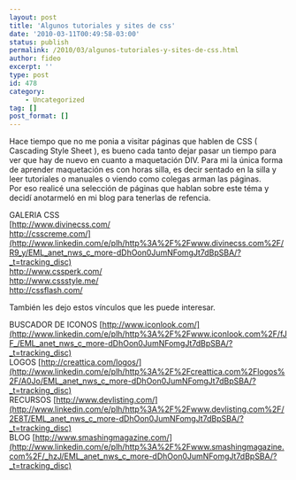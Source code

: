 ```yaml
---
layout: post
title: 'Algunos tutoriales y sites de css'
date: '2010-03-11T00:49:58-03:00'
status: publish
permalink: /2010/03/algunos-tutoriales-y-sites-de-css.html
author: fideo
excerpt: ''
type: post
id: 478
category:
    - Uncategorized
tag: []
post_format: []
---
```

Hace tiempo que no me ponia a visitar páginas que hablen de CSS ( Cascading Style Sheet ), es bueno cada tanto dejar pasar un tiempo para ver que hay de nuevo en cuanto a maquetación DIV. Para mi la única forma de aprender maquetación es con horas silla, es decir sentado en la silla y leer tutoriales o manuales o viendo como colegas arman las páginas.  
Por eso realicé una selección de páginas que hablan sobre este téma y decidí anotarmeló en mi blog para tenerlas de refencia.

GALERIA CSS  
[http://www.divinecss.com/  
http://csscreme.com/](http://www.linkedin.com/e/plh/http%3A%2F%2Fwww.divinecss.com%2F/R9_y/EML_anet_nws_c_more-dDhOon0JumNFomgJt7dBpSBA/?_t=tracking_disc)  
[http://www.cssperk.com/  
http://www.cssstyle.me/  
http://cssflash.com/  ](http://www.cssperk.com/)

También les dejo estos vínculos que les puede interesar.

BUSCADOR DE ICONOS [http://www.iconlook.com/](http://www.linkedin.com/e/plh/http%3A%2F%2Fwww.iconlook.com%2F/fJF_/EML_anet_nws_c_more-dDhOon0JumNFomgJt7dBpSBA/?_t=tracking_disc)  
LOGOS [http://creattica.com/logos/](http://www.linkedin.com/e/plh/http%3A%2F%2Fcreattica.com%2Flogos%2F/A0Jo/EML_anet_nws_c_more-dDhOon0JumNFomgJt7dBpSBA/?_t=tracking_disc)  
RECURSOS [http://www.devlisting.com/](http://www.linkedin.com/e/plh/http%3A%2F%2Fwww.devlisting.com%2F/2E8T/EML_anet_nws_c_more-dDhOon0JumNFomgJt7dBpSBA/?_t=tracking_disc)  
BLOG [http://www.smashingmagazine.com/](http://www.linkedin.com/e/plh/http%3A%2F%2Fwww.smashingmagazine.com%2F/_hzJ/EML_anet_nws_c_more-dDhOon0JumNFomgJt7dBpSBA/?_t=tracking_disc)  
[](http://www.linkedin.com/e/plh/http%3A%2F%2Fvi.sualize.us%2F/gDpi/EML_anet_nws_c_more-dDhOon0JumNFomgJt7dBpSBA/?_t=tracking_disc)
